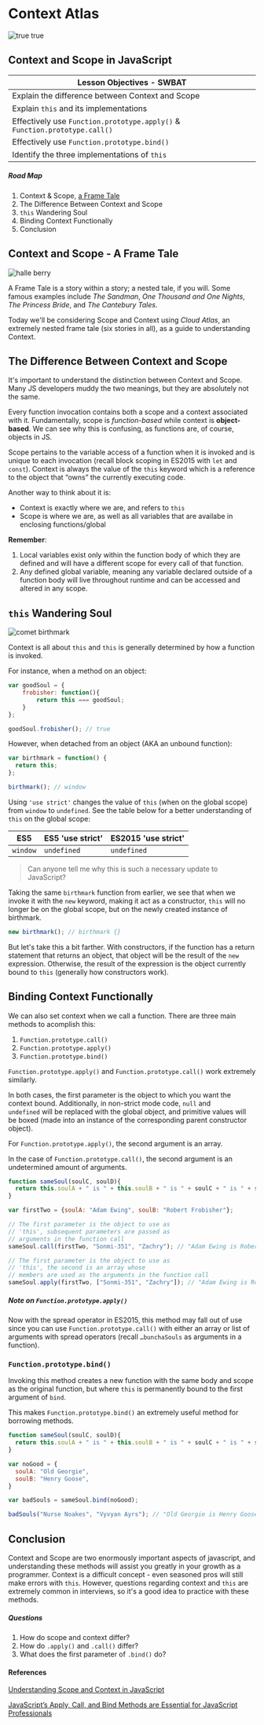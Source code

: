 # Context Atlas

![true true](http://www2.pictures.zimbio.com/mp/3YN8yZYv5dMl.jpg)

## Context and Scope in JavaScript

| Lesson Objectives - SWBAT                |
| ---------------------------------------- |
| Explain the difference between Context and Scope |
| Explain `this` and its implementations   |
| Effectively use `Function.prototype.apply()` & `Function.prototype.call()` |
| Effectively use `Function.prototype.bind()` |
| Identify the three implementations of `this` |

##### Road Map

1. Context & Scope, [a Frame Tale](https://en.wikipedia.org/wiki/Frame_story)
2. The Difference Between Context and Scope
3. `this` Wandering Soul
4. Binding Context Functionally
5. Conclusion

## Context and Scope - A Frame Tale

![halle berry](http://www.cityoffilms.com/wp-content/uploads/2012/08/Cloud-Atlas-berry.jpg)



A Frame Tale is a story within a story; a nested tale, if you will. Some famous examples include *The Sandman*, *One Thousand and One Nights*, *The Princess Bride*, and *The Cantebury Tales*. 

Today we'll be considering Scope and Context using *Cloud Atlas*, an extremely nested frame tale (six stories in all), as a guide to understanding Context.

## The Difference Between Context and Scope

It's important to understand the distinction between Context and Scope. Many JS developers muddy the two meanings, but they are absolutely not the same.

Every function invocation contains both a scope and a context associated with it. Fundamentally, scope is *function-based* while context is **object-based**. We can see why this is confusing, as functions are, of course, objects in JS.

Scope pertains to the variable access of a function when it is invoked and is unique to each invocation (recall block scoping in ES2015 with `let` and `const`). Context is always the value of the `this` keyword which is a reference to the object that “owns” the currently executing code.

Another way to think about it is:

- Context is exactly where we are, and refers to `this`
- Scope is where we are, as well as all variables that are availabe in enclosing functions/global

**Remember**: 

1. Local variables exist only within the function body of which they are defined and will have a different scope for every call of that function. 
2. Any defined global variable, meaning any variable declared outside of a function body will live throughout runtime and can be accessed and altered in any scope.

##  `this` Wandering Soul

![comet birthmark](http://4.bp.blogspot.com/-3ByLUi8BEYA/Uf-0Y2EL4eI/AAAAAAAAUBg/Sewr-M3MOag/s1600/9.jpg)



Context is all about `this` and `this` is generally determined by how a function is invoked.

For instance, when a method on an object:

``` javascript
var goodSoul = {
    frobisher: function(){
        return this === goodSoul;    
    }
};

goodSoul.frobisher(); // true
```

However, when detached from an object (AKA an unbound function):

``` javascript
var birthmark = function() {
  return this;
};

birthmark(); // window
```

 Using `'use strict'` changes the value of `this` (when on the global scope) from `window` to `undefined`. See the table below for a better understanding of `this` on the global scope:

| ES5      | ES5 'use strict' | ES2015 'use strict' |
| -------- | ---------------- | ------------------- |
| `window` | `undefined`      | `undefined`         |

> Can anyone tell me why this is such a necessary update to JavaScript?

Taking the same `birthmark` function from earlier, we see that when we invoke it with the `new` keyword, making it act as a constructor, `this` will no longer be on the global scope, but on the newly created instance of birthmark.

``` javascript
new birthmark(); // birthmark {}
```

But let's take this a bit farther. With constructors, if the function has a return statement that returns an object, that object will be the result of the `new` expression.  Otherwise, the result of the expression is the object currently bound to `this` (generally how constructors work).

## Binding Context Functionally

We can also set context when we call a function. There are three main methods to acomplish this:

1. `Function.prototype.call()`
2. `Function.prototype.apply()`
3. `Function.prototype.bind()`

`Function.prototype.apply()` and `Function.prototype.call()` work extremely similarly. 

In both cases, the first parameter is the object to which you want the context bound. Additionally, in non-strict mode code, `null` and `undefined` will be replaced with the global object, and primitive values will be boxed (made into an instance of the corresponding parent constructor object).

For `Function.prototype.apply()`, the second argument is an array. 

In the case of `Function.prototype.call()`, the second argument is an undetermined amount of arguments.

``` javascript
function sameSoul(soulC, soulD){
  return this.soulA + " is " + this.soulB + " is " + soulC + " is " + soulD + "!";
}

var firstTwo = {soulA: "Adam Ewing", soulB: "Robert Frobisher"};

// The first parameter is the object to use as
// 'this', subsequent parameters are passed as 
// arguments in the function call
sameSoul.call(firstTwo, "Sonmi-351", "Zachry"); // "Adam Ewing is Robert Frobisher is Sonmi-351 is Zachry!"

// The first parameter is the object to use as
// 'this', the second is an array whose
// members are used as the arguments in the function call
sameSoul.apply(firstTwo, ["Sonmi-351", "Zachry"]); // "Adam Ewing is Robert Frobisher is Sonmi-351 is Zachry!"
```

##### Note on `Function.prototype.apply()`

Now with the spread operator in ES2015, this method may fall out of use since you can use `Function.prototype.call()` with either an array or list of arguments with spread operators (recall `…bunchaSouls` as arguments in a function).

### `Function.prototype.bind()`

Invoking this method creates a new function with the same body and scope as the original function, but where `this` is permanently bound to the first argument of `bind`.

This makes `Function.prototype.bind()` an extremely useful method for borrowing methods.

``` javascript
function sameSoul(soulC, soulD){
  return this.soulA + " is " + this.soulB + " is " + soulC + " is " + soulD + "!";
}

var noGood = {
  soulA: "Old Georgie",
  soulB: "Henry Goose",
}

var badSouls = sameSoul.bind(noGood);

badSouls("Nurse Noakes", "Vyvyan Ayrs"); // "Old Georgie is Henry Goose is Nurse Noakes is Vyvyan Ayrs!"
```



## Conclusion

Context and Scope are two enormously important aspects of javascript, and understanding these methods will assist you greatly in your growth as a programmer. Context is a difficult concept - even seasoned pros will still make errors with `this`. However, questions regarding context and `this` are extremely common in interviews, so it's a good idea to practice with these methods.

##### Questions

1. How do scope and context differ?
2. How do `.apply()` and `.call()` differ?
3. What does the first parameter of `.bind()` do?

#### References

[Understanding Scope and Context in JavaScript](http://ryanmorr.com/understanding-scope-and-context-in-javascript/)

[JavaScript’s Apply, Call, and Bind Methods are Essential for JavaScript Professionals](http://javascriptissexy.com/javascript-apply-call-and-bind-methods-are-essential-for-javascript-professionals/)